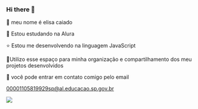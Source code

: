### Hi there 👋
🌙 meu nome é elisa caiado 

🌙 Estou estudando na Alura

⭐ Estou me desenvolvendo na linguagem JavaScript

🌇Utilizo esse espaço para minha organização e compartilhamento dos meu projetos desenvolvidos

🍒 você pode entrar em contato comigo
pelo email

00001105819929sp@al.educacao.sp.gov.br 

![](https://media1.tenor.com/m/QGYcq-x7VP8AAAAd/ros%C3%A9-blackpink-rose.gif)






